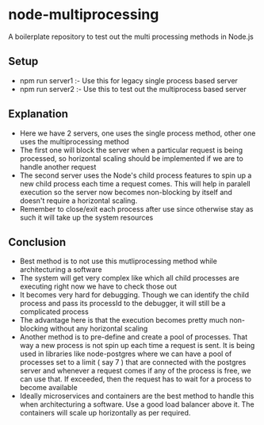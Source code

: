 # node-multiprocessing

A boilerplate repository to test out the multi processing methods in Node.js

## Setup

- npm run server1 :- Use this for legacy single process based server
- npm run server2 :- Use this to test out the multiprocess based server

## Explanation

- Here we have 2 servers, one uses the single process method, other one uses the multiprocessing method
- The first one will block the server when a particular request is being processed, so horizontal scaling should be implemented if we are to handle another request
- The second server uses the Node's child process features to spin up a new child process each time a request comes. This will help in paralell execution so the server now becomes non-blocking by itself and doesn't require a horizontal scaling.
- Remember to close/exit each process after use since otherwise stay as such it will take up the system resources

## Conclusion

- Best method is to not use this mutliprocessing method while architecturing a software
- The system will get very complex like which all child processes are executing right now we have to check those out
- It becomes very hard for debugging. Though we can identify the child process and pass its processId to the debugger, it will still be a complicated process
- The advantage here is that the execution becomes pretty much non-blocking without any horizontal scaling
- Another method is to pre-define and create a pool of processes. That way a new process is not spin up each time a request is sent. It is being used in libraries like node-postgres where we can have a pool of processes set to a limit ( say 7 ) that are connected with the postgres server and whenever a request comes if any of the process is free, we can use that. If exceeded, then the request has to wait for a process to become available
- Ideally microservices and containers are the best method to handle this when architecturing a software. Use a good load balancer above it. The containers will scale up horizontally as per required.
